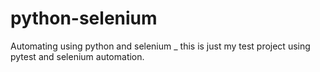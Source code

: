 # python-selenium
Automating using python and selenium
_
this is just my test project using pytest and selenium automation.
